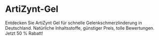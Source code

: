 # ArtiZynt-Gel
Entdecken Sie ArtiZynt Gel für schnelle Gelenkschmerzlinderung in Deutschland. Natürliche Inhaltsstoffe, günstiger Preis, tolle Bewertungen. Jetzt 50 % Rabatt! 
